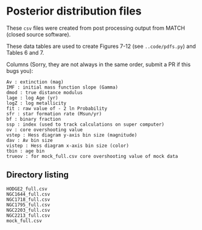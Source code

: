 # Posterior distribution files

These `csv` files were created from post processing output from MATCH  (closed source software).

These data tables are used to create Figures 7-12 (see `..code/pdfs.py`) and Tables 6 and 7.

Columns (Sorry, they are not always in the same order, submit a PR if this bugs you):

    Av : extinction (mag)
    IMF : initial mass function slope (Gamma)
    dmod : true distance modulus
    lage : log Age (yr)
    logZ : log metallicity
    fit : raw value of - 2 ln Probability
    sfr : star formation rate (Msun/yr)
    bf : binary fraction
    ssp : index (used to track calculations on super computer)
    ov : core overshooting value
    vstep : Hess diagram y-axis bin size (magnitude)
    dav : Av bin size
    vistep : Hess diagram x-axis bin size (color)
    tbin : age bin
    trueov : for mock_full.csv core overshooting value of mock data

## Directory listing

    HODGE2_full.csv
    NGC1644_full.csv
    NGC1718_full.csv
    NGC1795_full.csv
    NGC2203_full.csv
    NGC2213_full.csv
    mock_full.csv
